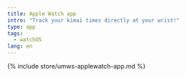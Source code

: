 ```yaml
---
title: Apple Watch app
intro: "Track your kimai times directly at your wrist!"
type: app
tags:
  - watchOS 
lang: en
---
```


{% include store/umws-applewatch-app.md %}
